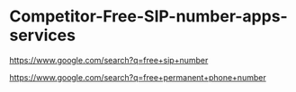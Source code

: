 # Competitor-Free-SIP-number-apps-services
https://www.google.com/search?q=free+sip+number

https://www.google.com/search?q=free+permanent+phone+number
